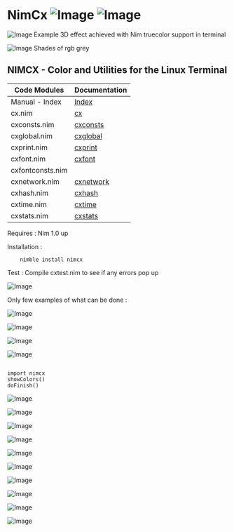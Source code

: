 # NimCx   ![Image](https://camo.githubusercontent.com/b0224997019dec4e51d692c722ea9bee2818c837/68747470733a2f2f696d672e736869656c64732e696f2f6769746875622f6c6963656e73652f6d6173686170652f6170697374617475732e737667)   ![Image](https://raw.githubusercontent.com/yglukhov/nimble-tag/master/nimble.png)

![Image](http://qqtop.github.io/table0409.png?raw=true)
Example 3D effect achieved with Nim truecolor support in terminal


![Image](http://qqtop.github.io/greyshades.png?raw=true)
Shades of rgb grey


 NIMCX - Color and Utilities for the Linux Terminal
--------------------------------------------------------



| Code  Modules    | Documentation                                       |
|------------------|-----------------------------------------------------|
| Manual - Index   | [Index](https://qqtop.github.io/theindex.html)      | 
| cx.nim           | [cx](https://qqtop.github.io/cx.html)               |
| cxconsts.nim     | [cxconsts](https://qqtop.github.io/cxconsts.html)   |                
| cxglobal.nim     | [cxglobal](https://qqtop.github.io/cxglobal.html)   |               
| cxprint.nim      | [cxprint](https://qqtop.github.io/cxprint.html)     |             
| cxfont.nim       | [cxfont](https://qqtop.github.io/cxfont.html)       |
| cxfontconsts.nim |                                                     |     
| cxnetwork.nim    | [cxnetwork](https://qqtop.github.io/cxnetwork.html) |                               
| cxhash.nim       | [cxhash](https://qqtop.github.io/cxhash.html)       |           
| cxtime.nim       | [cxtime](https://qqtop.github.io/cxtime.html)       |                   
| cxstats.nim      | [cxstats](https://qqtop.github.io/cxstats.html)     |             



Requires     : Nim 1.0 up 

Installation : 


```
    nimble install nimcx

```

Test         :  Compile cxtest.nim  to see if any errors pop up 


![Image](http://qqtop.github.io/nimfbm.png?raw=true)


Only few examples of what can be done :

![Image](http://qqtop.github.io/nimspirals.png?raw=true)


![Image](http://qqtop.github.io/sierpcarpet.png?raw=true)


![Image](http://qqtop.github.io/nimspectrum.png?raw=true)


![Image](http://qqtop.github.io/nimblues.png?raw=true)


```nimrod         

import nimcx
showColors()
doFinish()

```


![Image](http://qqtop.github.io/nimcolors1.png?raw=true)

![Image](http://qqtop.github.io/nimcolors2.png?raw=true)

![Image](http://qqtop.github.io/nimcolors3.png?raw=true)

![Image](http://qqtop.github.io/nimcolors4.png?raw=true)

![Image](http://qqtop.github.io/nimcolors5.png?raw=true)

![Image](http://qqtop.github.io/nimcolors6.png?raw=true)

![Image](http://qqtop.github.io/nimcolors7.png?raw=true)

![Image](http://qqtop.github.io/nimcolors8.png?raw=true)
     
![Image](http://github.com/qqtop/NimCx/nim.gif?raw=true)  

![Image](http://qqtop.github.io/qqtop1.png?raw=true)
